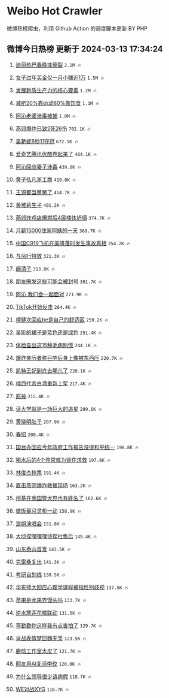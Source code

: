 # Weibo Hot Crawler 



微博热榜爬虫，利用 Github Action 的调度脚本更新 BY PHP 


## 微博今日热榜 更新于 2024-03-13 17:34:24 
1. [迪丽热巴春晚摔骨裂](https://s.weibo.com/weibo?q=%E8%BF%AA%E4%B8%BD%E7%83%AD%E5%B7%B4%E6%98%A5%E6%99%9A%E6%91%94%E9%AA%A8%E8%A3%82&t=31&band_rank=1&Refer=top) `2.1M 🔥` 

1. [女子过年买金仅一月小赚近1万](https://s.weibo.com/weibo?q=%23%E5%A5%B3%E5%AD%90%E8%BF%87%E5%B9%B4%E4%B9%B0%E9%87%91%E4%BB%85%E4%B8%80%E6%9C%88%E5%B0%8F%E8%B5%9A%E8%BF%911%E4%B8%87%23&t=31&band_rank=2&Refer=top) `1.5M 🔥` 

1. [发展新质生产力的核心要素](https://s.weibo.com/weibo?q=%23%E5%8F%91%E5%B1%95%E6%96%B0%E8%B4%A8%E7%94%9F%E4%BA%A7%E5%8A%9B%E7%9A%84%E6%A0%B8%E5%BF%83%E8%A6%81%E7%B4%A0%23&t=31&band_rank=3&Refer=top) `1.2M 🔥` 

1. [减肥20%靠运动80%靠饮食](https://s.weibo.com/weibo?q=%23%E5%87%8F%E8%82%A520%25%E9%9D%A0%E8%BF%90%E5%8A%A880%25%E9%9D%A0%E9%A5%AE%E9%A3%9F%23&t=31&band_rank=4&Refer=top) `1.1M 🔥` 

1. [阿沁老婆涉毒被捕](https://s.weibo.com/weibo?q=%23%E9%98%BF%E6%B2%81%E8%80%81%E5%A9%86%E6%B6%89%E6%AF%92%E8%A2%AB%E6%8D%95%23&t=31&band_rank=5&Refer=top) `1.0M 🔥` 

1. [燕郊爆炸已致2死26伤](https://s.weibo.com/weibo?q=%23%E7%87%95%E9%83%8A%E7%88%86%E7%82%B8%E5%B7%B2%E8%87%B42%E6%AD%BB26%E4%BC%A4%23&t=31&band_rank=6&Refer=top) `702.1K 🔥` 

1. [吴艳妮8秒11夺冠](https://s.weibo.com/weibo?q=%23%E5%90%B4%E8%89%B3%E5%A6%AE8%E7%A7%9211%E5%A4%BA%E5%86%A0%23&t=31&band_rank=7&Refer=top) `672.5K 🔥` 

1. [爱奇艺腾讯优酷卷起来了](https://s.weibo.com/weibo?q=%23%E7%88%B1%E5%A5%87%E8%89%BA%E8%85%BE%E8%AE%AF%E4%BC%98%E9%85%B7%E5%8D%B7%E8%B5%B7%E6%9D%A5%E4%BA%86%23&t=31&band_rank=8&Refer=top) `464.1K 🔥` 

1. [阿沁回应妻子涉毒](https://s.weibo.com/weibo?q=%23%E9%98%BF%E6%B2%81%E5%9B%9E%E5%BA%94%E5%A6%BB%E5%AD%90%E6%B6%89%E6%AF%92%23&t=31&band_rank=9&Refer=top) `439.8K 🔥` 

1. [黄子弘凡浙工商](https://s.weibo.com/weibo?q=%E9%BB%84%E5%AD%90%E5%BC%98%E5%87%A1%E6%B5%99%E5%B7%A5%E5%95%86&t=31&band_rank=10&Refer=top) `419.8K 🔥` 

1. [王源都当舅舅了](https://s.weibo.com/weibo?q=%23%E7%8E%8B%E6%BA%90%E9%83%BD%E5%BD%93%E8%88%85%E8%88%85%E4%BA%86%23&t=31&band_rank=11&Refer=top) `414.7K 🔥` 

1. [黄雅莉生子](https://s.weibo.com/weibo?q=%23%E9%BB%84%E9%9B%85%E8%8E%89%E7%94%9F%E5%AD%90%23&t=31&band_rank=12&Refer=top) `401.2K 🔥` 

1. [燕郊炸鸡店爆燃后4层楼体坍塌](https://s.weibo.com/weibo?q=%23%E7%87%95%E9%83%8A%E7%82%B8%E9%B8%A1%E5%BA%97%E7%88%86%E7%87%83%E5%90%8E4%E5%B1%82%E6%A5%BC%E4%BD%93%E5%9D%8D%E5%A1%8C%23&t=31&band_rank=13&Refer=top) `374.7K 🔥` 

1. [月薪15000住家阿姨的一天](https://s.weibo.com/weibo?q=%E6%9C%88%E8%96%AA15000%E4%BD%8F%E5%AE%B6%E9%98%BF%E5%A7%A8%E7%9A%84%E4%B8%80%E5%A4%A9&t=31&band_rank=14&Refer=top) `369.7K 🔥` 

1. [中国C919飞机在美降落时发生事故真相](https://s.weibo.com/weibo?q=%23%E4%B8%AD%E5%9B%BDC919%E9%A3%9E%E6%9C%BA%E5%9C%A8%E7%BE%8E%E9%99%8D%E8%90%BD%E6%97%B6%E5%8F%91%E7%94%9F%E4%BA%8B%E6%95%85%E7%9C%9F%E7%9B%B8%23&t=31&band_rank=15&Refer=top) `354.2K 🔥` 

1. [与凤行特效](https://s.weibo.com/weibo?q=%E4%B8%8E%E5%87%A4%E8%A1%8C%E7%89%B9%E6%95%88&t=31&band_rank=16&Refer=top) `321.3K 🔥` 

1. [阚清子](https://s.weibo.com/weibo?q=%E9%98%9A%E6%B8%85%E5%AD%90&t=31&band_rank=17&Refer=top) `313.8K 🔥` 

1. [朋友圈发这些可能会被封号](https://s.weibo.com/weibo?q=%23%E6%9C%8B%E5%8F%8B%E5%9C%88%E5%8F%91%E8%BF%99%E4%BA%9B%E5%8F%AF%E8%83%BD%E4%BC%9A%E8%A2%AB%E5%B0%81%E5%8F%B7%23&t=31&band_rank=18&Refer=top) `301.7K 🔥` 

1. [阿沁 我们会一起面对](https://s.weibo.com/weibo?q=%E9%98%BF%E6%B2%81%20%E6%88%91%E4%BB%AC%E4%BC%9A%E4%B8%80%E8%B5%B7%E9%9D%A2%E5%AF%B9&t=31&band_rank=19&Refer=top) `271.9K 🔥` 

1. [TikTok开始反击](https://s.weibo.com/weibo?q=%23TikTok%E5%BC%80%E5%A7%8B%E5%8F%8D%E5%87%BB%23&t=31&band_rank=20&Refer=top) `264.4K 🔥` 

1. [檀健次回应be是自己的舒适区](https://s.weibo.com/weibo?q=%23%E6%AA%80%E5%81%A5%E6%AC%A1%E5%9B%9E%E5%BA%94be%E6%98%AF%E8%87%AA%E5%B7%B1%E7%9A%84%E8%88%92%E9%80%82%E5%8C%BA%23&t=31&band_rank=21&Refer=top) `259.2K 🔥` 

1. [吴昕的裙子是蓝色还是绿色](https://s.weibo.com/weibo?q=%23%E5%90%B4%E6%98%95%E7%9A%84%E8%A3%99%E5%AD%90%E6%98%AF%E8%93%9D%E8%89%B2%E8%BF%98%E6%98%AF%E7%BB%BF%E8%89%B2%23&t=31&band_rank=22&Refer=top) `251.4K 🔥` 

1. [体检查出这15种毛病别慌](https://s.weibo.com/weibo?q=%E4%BD%93%E6%A3%80%E6%9F%A5%E5%87%BA%E8%BF%9915%E7%A7%8D%E6%AF%9B%E7%97%85%E5%88%AB%E6%85%8C&t=31&band_rank=23&Refer=top) `244.1K 🔥` 

1. [爆炸亲历者称巨响后身上像被东西压](https://s.weibo.com/weibo?q=%23%E7%88%86%E7%82%B8%E4%BA%B2%E5%8E%86%E8%80%85%E7%A7%B0%E5%B7%A8%E5%93%8D%E5%90%8E%E8%BA%AB%E4%B8%8A%E5%83%8F%E8%A2%AB%E4%B8%9C%E8%A5%BF%E5%8E%8B%23&t=31&band_rank=24&Refer=top) `220.7K 🔥` 

1. [凯特王妃到底去哪儿了](https://s.weibo.com/weibo?q=%23%E5%87%AF%E7%89%B9%E7%8E%8B%E5%A6%83%E5%88%B0%E5%BA%95%E5%8E%BB%E5%93%AA%E5%84%BF%E4%BA%86%23&t=31&band_rank=25&Refer=top) `220.1K 🔥` 

1. [梅西代言白酒重新上架](https://s.weibo.com/weibo?q=%23%E6%A2%85%E8%A5%BF%E4%BB%A3%E8%A8%80%E7%99%BD%E9%85%92%E9%87%8D%E6%96%B0%E4%B8%8A%E6%9E%B6%23&t=31&band_rank=26&Refer=top) `217.4K 🔥` 

1. [原神](https://s.weibo.com/weibo?q=%E5%8E%9F%E7%A5%9E&t=31&band_rank=27&Refer=top) `215.4K 🔥` 

1. [读大学就是一场巨大的追星](https://s.weibo.com/weibo?q=%23%E8%AF%BB%E5%A4%A7%E5%AD%A6%E5%B0%B1%E6%98%AF%E4%B8%80%E5%9C%BA%E5%B7%A8%E5%A4%A7%E7%9A%84%E8%BF%BD%E6%98%9F%23&t=31&band_rank=28&Refer=top) `209.6K 🔥` 

1. [黄晓明肚子](https://s.weibo.com/weibo?q=%23%E9%BB%84%E6%99%93%E6%98%8E%E8%82%9A%E5%AD%90%23&t=31&band_rank=29&Refer=top) `207.9K 🔥` 

1. [春招](https://s.weibo.com/weibo?q=%E6%98%A5%E6%8B%9B&t=31&band_rank=30&Refer=top) `200.4K 🔥` 

1. [国台办回应今年政府工作报告没提和平统一](https://s.weibo.com/weibo?q=%23%E5%9B%BD%E5%8F%B0%E5%8A%9E%E5%9B%9E%E5%BA%94%E4%BB%8A%E5%B9%B4%E6%94%BF%E5%BA%9C%E5%B7%A5%E4%BD%9C%E6%8A%A5%E5%91%8A%E6%B2%A1%E6%8F%90%E5%92%8C%E5%B9%B3%E7%BB%9F%E4%B8%80%23&t=31&band_rank=31&Refer=top) `198.8K 🔥` 

1. [喝水后的4个异常或为肾在求救](https://s.weibo.com/weibo?q=%23%E5%96%9D%E6%B0%B4%E5%90%8E%E7%9A%844%E4%B8%AA%E5%BC%82%E5%B8%B8%E6%88%96%E4%B8%BA%E8%82%BE%E5%9C%A8%E6%B1%82%E6%95%91%23&t=31&band_rank=32&Refer=top) `197.6K 🔥` 

1. [林俊杰抢票](https://s.weibo.com/weibo?q=%E6%9E%97%E4%BF%8A%E6%9D%B0%E6%8A%A2%E7%A5%A8&t=31&band_rank=33&Refer=top) `191.4K 🔥` 

1. [直击燕郊爆炸救援现场](https://s.weibo.com/weibo?q=%23%E7%9B%B4%E5%87%BB%E7%87%95%E9%83%8A%E7%88%86%E7%82%B8%E6%95%91%E6%8F%B4%E7%8E%B0%E5%9C%BA%23&t=31&band_rank=34&Refer=top) `163.2K 🔥` 

1. [柯基在我国警犬界也有姓名了](https://s.weibo.com/weibo?q=%23%E6%9F%AF%E5%9F%BA%E5%9C%A8%E6%88%91%E5%9B%BD%E8%AD%A6%E7%8A%AC%E7%95%8C%E4%B9%9F%E6%9C%89%E5%A7%93%E5%90%8D%E4%BA%86%23&t=31&band_rank=35&Refer=top) `162.6K 🔥` 

1. [做饭最忌灵机一动](https://s.weibo.com/weibo?q=%23%E5%81%9A%E9%A5%AD%E6%9C%80%E5%BF%8C%E7%81%B5%E6%9C%BA%E4%B8%80%E5%8A%A8%23&t=31&band_rank=36&Refer=top) `158.9K 🔥` 

1. [浪姐演唱会](https://s.weibo.com/weibo?q=%E6%B5%AA%E5%A7%90%E6%BC%94%E5%94%B1%E4%BC%9A&t=31&band_rank=37&Refer=top) `151.8K 🔥` 

1. [大侦探嘿嘿嘿侦探社售后](https://s.weibo.com/weibo?q=%E5%A4%A7%E4%BE%A6%E6%8E%A2%E5%98%BF%E5%98%BF%E5%98%BF%E4%BE%A6%E6%8E%A2%E7%A4%BE%E5%94%AE%E5%90%8E&t=31&band_rank=38&Refer=top) `149.4K 🔥` 

1. [山东泰山首发](https://s.weibo.com/weibo?q=%23%E5%B1%B1%E4%B8%9C%E6%B3%B0%E5%B1%B1%E9%A6%96%E5%8F%91%23&t=31&band_rank=39&Refer=top) `143.5K 🔥` 

1. [克雷桑复出](https://s.weibo.com/weibo?q=%23%E5%85%8B%E9%9B%B7%E6%A1%91%E5%A4%8D%E5%87%BA%23&t=31&band_rank=40&Refer=top) `141.3K 🔥` 

1. [考研自划线](https://s.weibo.com/weibo?q=%E8%80%83%E7%A0%94%E8%87%AA%E5%88%92%E7%BA%BF&t=31&band_rank=41&Refer=top) `138.5K 🔥` 

1. [华东师大回应心理学课程被指性别歧视](https://s.weibo.com/weibo?q=%23%E5%8D%8E%E4%B8%9C%E5%B8%88%E5%A4%A7%E5%9B%9E%E5%BA%94%E5%BF%83%E7%90%86%E5%AD%A6%E8%AF%BE%E7%A8%8B%E8%A2%AB%E6%8C%87%E6%80%A7%E5%88%AB%E6%AD%A7%E8%A7%86%23&t=31&band_rank=42&Refer=top) `137.5K 🔥` 

1. [苹果是水果界馒头吗](https://s.weibo.com/weibo?q=%23%E8%8B%B9%E6%9E%9C%E6%98%AF%E6%B0%B4%E6%9E%9C%E7%95%8C%E9%A6%92%E5%A4%B4%E5%90%97%23&t=31&band_rank=43&Refer=top) `133.7K 🔥` 

1. [逆水寒莲花楼联动](https://s.weibo.com/weibo?q=%23%E9%80%86%E6%B0%B4%E5%AF%92%E8%8E%B2%E8%8A%B1%E6%A5%BC%E8%81%94%E5%8A%A8%23&t=31&band_rank=44&Refer=top) `131.5K 🔥` 

1. [蒋勤勤你这样我有点害怕了](https://s.weibo.com/weibo?q=%E8%92%8B%E5%8B%A4%E5%8B%A4%E4%BD%A0%E8%BF%99%E6%A0%B7%E6%88%91%E6%9C%89%E7%82%B9%E5%AE%B3%E6%80%95%E4%BA%86&t=31&band_rank=45&Refer=top) `129.7K 🔥` 

1. [肖战表情梦回魏无羡](https://s.weibo.com/weibo?q=%23%E8%82%96%E6%88%98%E8%A1%A8%E6%83%85%E6%A2%A6%E5%9B%9E%E9%AD%8F%E6%97%A0%E7%BE%A1%23&t=31&band_rank=46&Refer=top) `123.5K 🔥` 

1. [鹿晗工作室太皮了](https://s.weibo.com/weibo?q=%23%E9%B9%BF%E6%99%97%E5%B7%A5%E4%BD%9C%E5%AE%A4%E5%A4%AA%E7%9A%AE%E4%BA%86%23&t=31&band_rank=47&Refer=top) `121.7K 🔥` 

1. [网友用AI复活李玟](https://s.weibo.com/weibo?q=%23%E7%BD%91%E5%8F%8B%E7%94%A8AI%E5%A4%8D%E6%B4%BB%E6%9D%8E%E7%8E%9F%23&t=31&band_rank=48&Refer=top) `120.0K 🔥` 

1. [为什么领导很少请病假](https://s.weibo.com/weibo?q=%23%E4%B8%BA%E4%BB%80%E4%B9%88%E9%A2%86%E5%AF%BC%E5%BE%88%E5%B0%91%E8%AF%B7%E7%97%85%E5%81%87%23&t=31&band_rank=49&Refer=top) `118.7K 🔥` 

1. [WE对战XYG](https://s.weibo.com/weibo?q=WE%E5%AF%B9%E6%88%98XYG&t=31&band_rank=50&Refer=top) `116.7K 🔥` 

